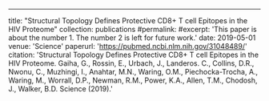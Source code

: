 ---
title: "Structural Topology Defines Protective CD8+ T cell Epitopes in the HIV Proteome"
collection: publications
#permalink: 
#excerpt: 'This paper is about the number 1. The number 2 is left for future work.'
date: 2019-05-01
venue: 'Science'
paperurl: 'https://pubmed.ncbi.nlm.nih.gov/31048489/'
citation: 'Structural Topology Defines Protective CD8+ T cell Epitopes in the HIV Proteome. Gaiha, G., Rossin, E., Urbach, J.,
Landeros. C., Collins, D.R., Nwonu, C., Muzhingi, I., Anahtar, M.N., Waring, O.M., Piechocka-Trocha, A., Waring, M., Worrall, D.P., Newman, R.M., Power, K.A., Allen, T.M., Chodosh, J., Walker, B.D. Science (2019).'
